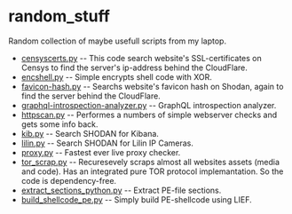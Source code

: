# random_stuff
Random collection of maybe usefull scripts from my laptop.


* [censyscerts.py](https://github.com/d34db33f-1007/random_stuff/blob/main/censyscerts.py) -- This code search website's SSL-certificates on Censys to find the server's ip-address behind the CloudFlare.
* [encshell.py](https://github.com/d34db33f-1007/random_stuff/blob/main/encshell.py) -- Simple encrypts shell code with XOR.
* [favicon-hash.py](https://github.com/d34db33f-1007/random_stuff/blob/main/favicon-hash.py) -- Searchs website's favicon hash on Shodan, again to find the server behind the CloudFlare.
* [graphql-introspection-analyzer.py](https://github.com/d34db33f-1007/random_stuff/blob/main/graphql-introspection-analyzer.py) -- GraphQL introspection analyzer.
* [httpscan.py](https://github.com/d34db33f-1007/random_stuff/blob/main/httpscan.py) -- Performes a numbers of simple webserver checks and gets some info back.
* [kib.py](https://github.com/d34db33f-1007/random_stuff/blob/main/kib.py) -- Search SHODAN for Kibana.
* [lilin.py](https://github.com/d34db33f-1007/random_stuff/blob/main/liln.py) -- Search SHODAN for Lilin IP Cameras.
* [proxy.py](https://github.com/d34db33f-1007/random_stuff/blob/main/proxy.py) -- Fastest ever live proxy checker.
* [tor_scrap.py](https://github.com/d34db33f-1007/random_stuff/blob/main/tor_scrap.py) -- Recuresevely scraps almost all websites assets (media and code). Has an integrated pure TOR protocol implemantation. So the code is dependency-free. 
* [extract_sections_python.py](https://github.com/d34db33f-1007/random_stuff/blob/main/extract_sections_python.py) -- Extract PE-file sections.
* [build_shellcode_pe.py](https://github.com/d34db33f-1007/random_stuff/blob/main/build_shellcode_pe.py) -- Simply build PE-shellcode using LIEF.
